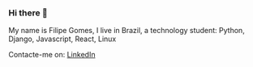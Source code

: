 ### Hi there 👋

My name is Filipe Gomes, I live in Brazil, a technology student:
Python, Django, Javascript, React, Linux

Contacte-me on:
[LinkedIn](https://www.linkedin.com/in/lipegomes/?lipi=urn%3Ali%3Apage%3Ad_flagship3_feed%3BeQVV4ak%2FRcOzKVDGtrDBtQ%3D%3D)
